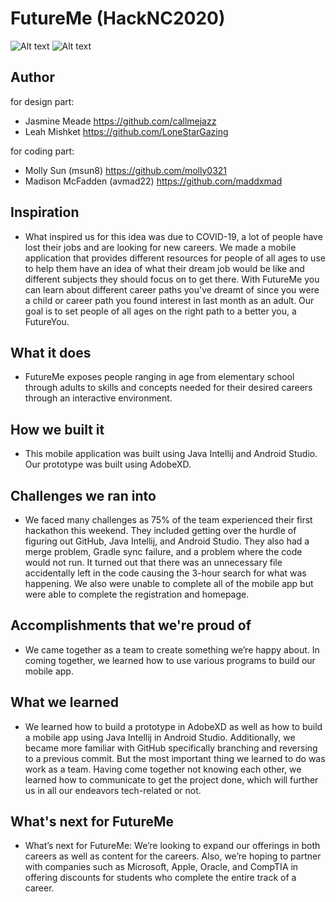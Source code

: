 # FutureMe (HackNC2020)

![Alt text](https://github.com/molly0321/FutureMe/blob/master/app/src/main/res/layout/Capture.png "Design of App")
![Alt text](https://github.com/molly0321/FutureMe/blob/master/app/src/main/res/layout/implemented%20part.png "Implemented part")
## Author 
for design part:
- Jasmine Meade https://github.com/callmejazz
- Leah Mishket https://github.com/LoneStarGazing


for coding part:
- Molly Sun (msun8) https://github.com/molly0321
- Madison McFadden (avmad22) https://github.com/maddxmad

## Inspiration
* What inspired us for this idea was due to COVID-19, a lot of people have lost their jobs and are looking for new careers. We made a mobile application that provides different resources for people of all ages to use to help them have an idea of what their dream job would be like and different subjects they should focus on to get there. With FutureMe you can learn about different career paths you've dreamt of since you were a child or career path you found interest in last month as an adult. Our goal is to set people of all ages on the right path to a better you, a FutureYou.

## What it does
* FutureMe exposes people ranging in age from elementary school through adults to skills and concepts needed for their desired careers through an interactive environment.

## How we built it
* This mobile application was built using Java Intellij and Android Studio. Our prototype was built using AdobeXD.

## Challenges we ran into
* We faced many challenges as 75% of the team experienced their first hackathon this weekend. They included getting over the hurdle of figuring out GitHub, Java Intellij, and Android Studio. They also had a merge problem, Gradle sync failure, and a problem where the code would not run. It turned out that there was an unnecessary file accidentally left in the code causing the 3-hour search for what was happening. We also were unable to complete all of the mobile app but were able to complete the registration and homepage.

## Accomplishments that we're proud of
* We came together as a team to create something we’re happy about. In coming together, we learned how to use various programs to build our mobile app.

## What we learned
* We learned how to build a prototype in AdobeXD as well as how to build a mobile app using Java Intellij in Android Studio. Additionally, we became more familiar with GitHub specifically branching and reversing to a previous commit. But the most important thing we learned to do was work as a team. Having come together not knowing each other, we learned how to communicate to get the project done, which will further us in all our endeavors tech-related or not.

## What's next for FutureMe
* What’s next for FutureMe: We’re looking to expand our offerings in both careers as well as content for the careers. Also, we’re hoping to partner with companies such as Microsoft, Apple, Oracle, and CompTIA in offering discounts for students who complete the entire track of a career.
